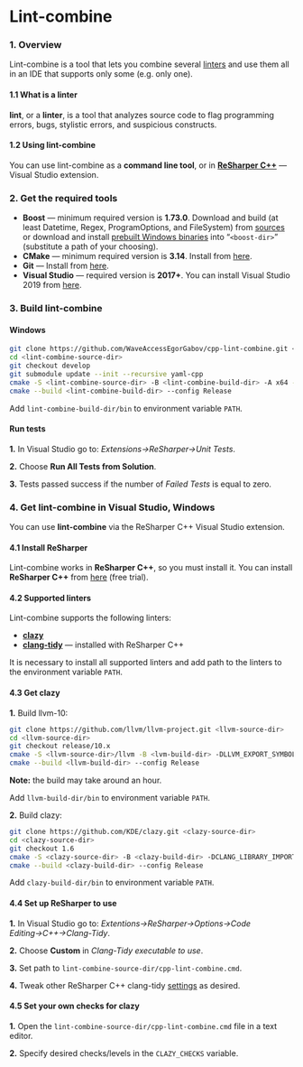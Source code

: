 # Lint-combine

### 1. Overview
Lint-combine is a tool that lets you combine several [linters](https://en.wikipedia.org/wiki/Lint_(software)) and use them all in an IDE that supports only some (e.g. only one).
#### 1.1 What is a linter
**lint**, or a **linter**, is a tool that analyzes source code to flag programming errors, bugs, stylistic errors, and suspicious constructs. 
#### 1.2 Using lint-combine
You can use lint-combine as a **command line tool**, or in [**ReSharper C++**](https://www.jetbrains.com/resharper-cpp/) — Visual Studio extension. 

### 2. Get the required tools 
- **Boost** — minimum required version is **1.73.0**. 
Download and build (at least Datetime, Regex, ProgramOptions, and FileSystem) from [sources](https://www.boost.org/users/download/) or download and install [prebuilt Windows binaries](https://sourceforge.net/projects/boost/files/boost-binaries/) into “`<boost-dir>`” (substitute a path of your choosing).
- **CMake** — minimum required version is **3.14**. Install from [here](https://cmake.org/download/).
- **Git** — Install from [here](https://git-scm.com/download).
- **Visual Studio** — required version is **2017+**. You can install Visual Studio 2019 from [here](https://visualstudio.microsoft.com/downloads/).

### 3. Build lint-combine  
#### Windows
```sh
git clone https://github.com/WaveAccessEgorGabov/cpp-lint-combine.git <lint-combine-source-dir>
cd <lint-combine-source-dir>
git checkout develop
git submodule update --init --recursive yaml-cpp
cmake -S <lint-combine-source-dir> -B <lint-combine-build-dir> -A x64 -DBOOST_ROOT=<boost-dir>
cmake --build <lint-combine-build-dir> --config Release
```

Add `lint-combine-build-dir/bin` to environment variable `PATH`.

#### Run tests
**1.** In Visual Studio go to: *Extensions→ReSharper→Unit Tests*.

**2.** Choose **Run All Tests from Solution**.

**3.** Tests passed success if the number of *Failed Tests* is equal to zero.

### 4. Get lint-combine in Visual Studio, Windows
You can use **lint-combine** via the ReSharper C++ Visual Studio extension. 
#### 4.1 Install ReSharper 
Lint-combine works in **ReSharper C++**, so you must install it. 
You can install **ReSharper C++** from [here](https://www.jetbrains.com/resharper-cpp/) (free trial).
#### 4.2 Supported linters
Lint-combine supports the following linters:
- **[clazy](https://github.com/KDE/clazy)**
- **[clang-tidy](https://clang.llvm.org/extra/clang-tidy/)** — installed with ReSharper C++

It is necessary to install all supported linters and add path to the linters to the environment variable `PATH`. 

#### 4.3 Get clazy
**1.** Build llvm-10:
```sh
git clone https://github.com/llvm/llvm-project.git <llvm-source-dir>
cd <llvm-source-dir>
git checkout release/10.x
cmake -S <llvm-source-dir>/llvm -B <lvm-build-dir> -DLLVM_EXPORT_SYMBOLS_FOR_PLUGINS=ON -A x64 -Thost=x64 -DLLVM_ENABLE_PROJECTS=clang 
cmake --build <llvm-build-dir> --config Release
```

**Note:** the build may take around an hour.

Add `llvm-build-dir/bin` to environment variable `PATH`.

**2.** Build clazy:

```sh
git clone https://github.com/KDE/clazy.git <clazy-source-dir>
cd <clazy-source-dir>
git checkout 1.6
cmake -S <clazy-source-dir> -B <clazy-build-dir> -DCLANG_LIBRARY_IMPORT=<llvm-build-dir>/lib/clang.lib
cmake --build <clazy-build-dir> --config Release
```

Add `clazy-build-dir/bin` to environment variable `PATH`.

#### 4.4 Set up ReSharper to use
**1.** In Visual Studio go to: *Extentions→ReSharper→Options→Code Editing→C++→Clang-Tidy*.

**2.** Choose **Custom** in *Clang-Tidy executable to use*.

**3.** Set path to `lint-combine-source-dir/cpp-lint-combine.cmd`.

**4.** Tweak other ReSharper C++ clang-tidy [settings](https://www.jetbrains.com/help/resharper/Clang_Tidy_Integration.html) as desired.
 
#### 4.5 Set your own checks for clazy
**1.** Open the `lint-combine-source-dir/cpp-lint-combine.cmd` file in a text editor.
 
**2.** Specify desired checks/levels in the ```CLAZY_CHECKS``` variable.
